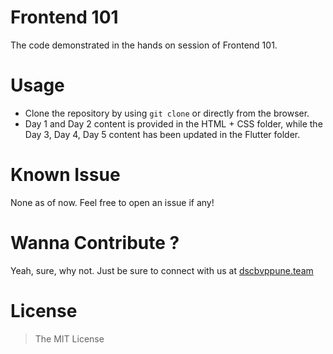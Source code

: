 # Frontend 101
The code demonstrated in the hands on session of Frontend 101.

# Usage
- Clone the repository by using  ```git clone``` or directly from the browser.
- Day 1 and Day 2 content is provided in the HTML + CSS folder, while the Day 3, Day 4, Day 5 content has been updated in the Flutter folder.

# Known Issue
None as of now. Feel free to open an issue if any!

# Wanna Contribute ?
Yeah, sure, why not. Just be sure to connect with us at [dscbvppune.team](https://dscbvppune.team)

# License
> The MIT License
